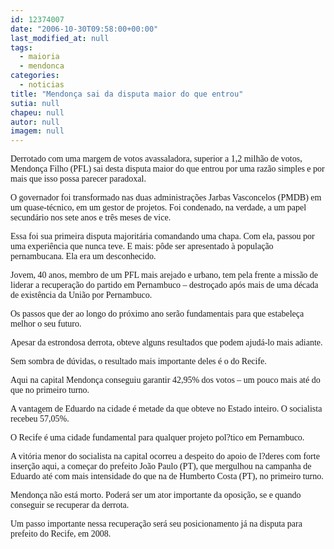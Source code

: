 ```yaml
---
id: 12374007
date: "2006-10-30T09:58:00+00:00"
last_modified_at: null
tags:
  - maioria
  - mendonca
categories:
  - noticias
title: "Mendonça sai da disputa maior do que entrou"
sutia: null
chapeu: null
autor: null
imagem: null
---
```

<p><P><FONT face=Verdana>Derrotado com uma margem de votos avassaladora, superior a 1,2 milhão de votos, Mendonça Filho (PFL) sai desta disputa maior do que entrou por uma razão simples e por mais que isso possa parecer paradoxal.</FONT></P></p>
<p><P><FONT face=Verdana>O governador foi transformado nas duas administrações Jarbas Vasconcelos (PMDB) em um quase-técnico, em um gestor de projetos. Foi condenado, na verdade, a um papel secundário nos sete anos e três meses de vice.</FONT></P></p>
<p><P><FONT face=Verdana>Essa foi sua primeira disputa majoritária comandando uma chapa. Com ela, passou por uma experiência que nunca teve. E mais: pôde ser apresentado à população pernambucana. Ela era um desconhecido.</FONT></P></p>
<p><P><FONT face=Verdana>Jovem, 40 anos, membro de um PFL mais arejado e urbano, tem pela frente a missão de liderar a recuperação do partido em Pernambuco – destroçado após mais de uma década de existência da União por Pernambuco.</FONT></P></p>
<p><P><FONT face=Verdana>Os passos que der ao longo do próximo ano serão fundamentais para que estabeleça melhor o seu futuro.</FONT></P></p>
<p><P><FONT face=Verdana>Apesar da estrondosa derrota, obteve alguns resultados que podem ajudá-lo mais adiante.</FONT></P></p>
<p><P><FONT face=Verdana>Sem sombra de dúvidas, o resultado mais importante deles é o do Recife. </FONT></P></p>
<p><P><FONT face=Verdana>Aqui na capital Mendonça conseguiu garantir 42,95% dos votos – um pouco mais até do que no primeiro turno. </FONT></P></p>
<p><P><FONT face=Verdana>A vantagem de Eduardo na cidade é metade da que obteve no Estado inteiro. O socialista recebeu 57,05%.</FONT></P></p>
<p><P><FONT face=Verdana>O Recife é uma cidade fundamental para qualquer projeto pol?tico em Pernambuco. </FONT></P></p>
<p><P><FONT face=Verdana>A vitória menor do socialista na capital ocorreu a despeito do apoio de l?deres com forte inserção aqui, a começar do prefeito João Paulo (PT), que mergulhou na campanha de Eduardo até com mais intensidade do que na de Humberto Costa (PT), no primeiro turno.</FONT></P></p>
<p><P><FONT face=Verdana>Mendonça não está morto. Poderá ser um ator importante da oposição, se e quando conseguir se recuperar da derrota.</FONT></P></p>
<p><P><FONT face=Verdana>Um passo importante nessa recuperação será seu posicionamento já na disputa para prefeito do Recife, em 2008.</FONT></P> </p>
